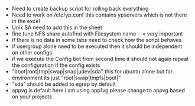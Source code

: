 - Need to create backup script for rolling back everything
- Need to work on /etc/yp.conf this contains ypservers which is not there in the excel
- Unix SA need to add this in the sheet
- fine tune NFS share autofind with Filesystem name --< very important
- if there is no data in some tabs need to check how the script behaves
- if usergroup alone need to be executed then it should be independent on other configs
- if we execute the Config bot from second time it should not again repeat the configuration if the config exists
- "boot|root|tmp|swap|snap|udev|sda" this for ubuntu alone but for environment its just "root|swap|tmpfs|boot|<migration NFS>"
- "sda" should be added to egrep by default
- appvg is default here i am using app1vg please change to appvg based on your projects
